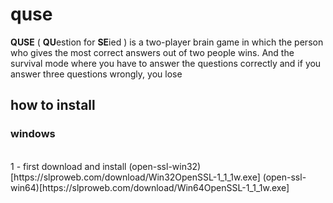 # quse
<b>QUSE</b> ( <b>QU</b>estion for <b>SE</b>ied ) is a two-player brain game in which the person who gives the most correct answers out of two people wins.
And the survival mode where you have to answer the questions correctly and if you answer three questions wrongly, you lose



## how to install 
### windows 
<br>
1 - first download and install 
(open-ssl-win32)[https://slproweb.com/download/Win32OpenSSL-1_1_1w.exe]
(open-ssl-win64)[https://slproweb.com/download/Win64OpenSSL-1_1_1w.exe]